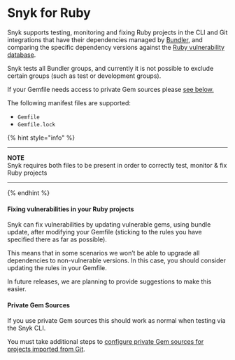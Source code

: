 # Snyk for Ruby

Snyk supports testing, monitoring and fixing Ruby projects in the CLI and Git integrations that have their dependencies managed by [Bundler](https://bundler.io/), and comparing the specific dependency versions against the [Ruby vulnerability database](https://snyk.io/vuln?type=rubygems). 

Snyk tests all Bundler groups, and currently it is not possible to exclude certain groups \(such as test or development groups\).

If your Gemfile needs access to private Gem sources please [see below.]()

The following manifest files are supported:

* `Gemfile`
* `Gemfile.lock`

{% hint style="info" %}

---
**NOTE**  
Snyk requires both files to be present in order to correctly test, monitor & fix Ruby projects

---
{% endhint %}

#### Fixing vulnerabilities in your Ruby projects

Snyk can fix vulnerabilities by updating vulnerable gems, using bundle update, after modifying your Gemfile \(sticking to the rules you have specified there as far as possible\).

This means that in some scenarios we won’t be able to upgrade all dependencies to non-vulnerable versions. In this case, you should consider updating the rules in your Gemfile.

In future releases, we are planning to provide suggestions to make this easier.

#### **Private Gem Sources**

If you use private Gem sources this should work as normal when testing via the Snyk CLI.

You must take additional steps to [configure private Gem sources for projects imported from Git](https://support.snyk.io/hc/en-us/articles/360013742557).   



